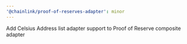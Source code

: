 ```yaml
---
'@chainlink/proof-of-reserves-adapter': minor
---
```


Add Celsius Address list adapter support to Proof of Reserve composite adapter
